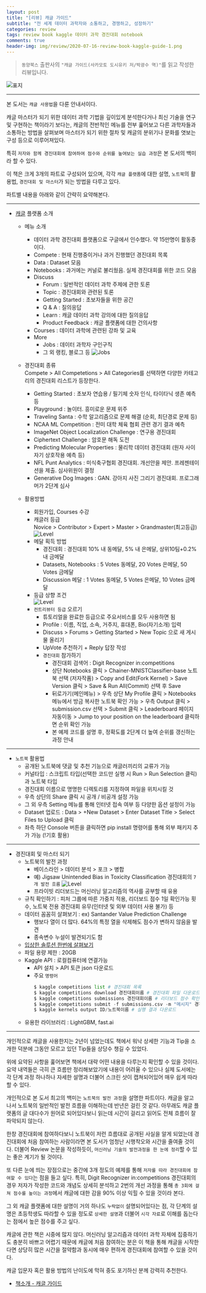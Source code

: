 ```yaml
---  
layout: post  
title: "[리뷰] 캐글 가이드"  
subtitle: "전 세계 데이터 과학자와 소통하고, 경쟁하고, 성장하기"  
categories: review  
tags: review book kaggle 데이터 과학 경진대회 notebook 
comments: true  
header-img: img/review/2020-07-16-review-book-kaggle-guide-1.png
---  
```

  
> `동양북스` 출판사의 `"캐글 가이드(사카모토 도시유키 저/박광수 역)"`를 읽고 작성한 리뷰입니다.  

![표지](https://telegeam.github.io/assets/img/review/2020-07-16-review-book-kaggle-guide-1.png)  

---

본 도서는 `캐글 사용법`을 다룬 안내서이다.

캐글 마스터가 되기 위한 데이터 과학 기법을 깊이있게 분석한다거나 최신 기술을 연구 및 구현하는 책이라기 보다는, 캐글의 전반적인 메뉴를 전부 훑어보고 다른 과학자들과 소통하는 방법을 살펴보며 마스터가 되기 위한 절차 및 캐글의 분위기나 문화를 엿보는 구성 등으로 이루어져있다. 

특히 `저자와 함께 경진대회에 참여하여 점수와 순위를 높여보는 실습 과정`은 본 도서의 백미라 할 수 있다. 

이 책은 크게 3개의 파트로 구성되어 있으며, 각각 `캐글 플랫폼`에 대한 설명, `노트북`의 활용법, `경진대회 및 마스터`가 되는 방법을 다루고 있다.

파트별 내용을 아래와 같이 간략히 요약해본다.

---

* [캐글](https://www.kaggle.com/) 플랫폼 소개  
  + 메뉴 소개  
    - 데이터 과학 경진대회 플랫폼으로 구글에서 인수했다. 약 15만명이 활동중이다.
    - Compete : 현재 진행중이거나 과거 진행했던 경진대회 목록
    - Data : Dataset 모음
    - Notebooks : 과거에는 커널로 불리웠음. 실제 경진대회를 위한 코드 모음
    - Discuss  
      + Forum : 일반적인 데이터 과학 주제에 관한 토론
      + Topic : 경진대회와 관련된 토론
      + Getting Started : 초보자들을 위한 공간
      + Q & A : 질의응답
      + Learn : 캐글 데이터 과학 강의에 대한 질의응답
      + Product Feedback : 캐글 플랫폼에 대한 건의사항
    - Courses : 데이터 과학에 관련된 강좌 및 교육
    - More  
      + Jobs : 데이터 과학자 구인구직
      + 그 외 랭킹, 블로그 등
    ![Jobs](https://telegeam.github.io/assets/img/review/2020-07-16-review-book-kaggle-guide-2.png)  

  + 경진대회 종류   
    Compete > All Competetions > All Categories를 선택하면 다양한 카테고리의 경진대회 리스트가 등장한다.
    - Getting Started : 초보자 연습용 / 필기체 숫자 인식, 타이타닉 생존 예측 등
    - Playground : 놀이터. 흥미로운 문제 위주 
    - Traveling Santa : 수학 알고리즘으로 문제 해결 (순회, 최단경로 문제 등)
    - NCAA ML Competition : 전미 대학 체육 협회 관련 경기 결과 예측
    - ImageNet Object Localization Challenge : 연구용 경진대회
    - Ciphertext Challenge : 암호문 해독 도전 
    - Predicting Molecular Properties : 물리학 데이터 경진대회 (원자 사이 자기 상호작용 예측 등)
    - NFL Punt Analytics : 미식축구협회 경진대회. 개선안을 제안. 프레젠테이션을 제출. 심사위원이 결정
    - Generative Dog Images : GAN. 강아지 사진 그리기 경진대회. 프로그래머가 2단계 심사

  + 활용방법  
    - 회원가입, Courses 수강
    - 캐글러 등급  
      Novice > Contributor > Expert > Master > Grandmaster(최고등급)
      ![Level](https://telegeam.github.io/assets/img/review/2020-07-16-review-book-kaggle-guide-3.png)  
    - 메달 획득 방법  
      + 경진대회 : 경진대회 10% 내 동메달, 5% 내 은메달, 상위10팀+0.2% 내 금메달
      + Datasets, Notebooks : 5 Votes 동메달, 20 Votes 은메달, 50 Votes 금메달
      + Discussion 메달 : 1 Votes 동메달, 5 Votes 은메달, 10 Votes 금메달
    - 등급 상향 조건  
      ![Level](https://telegeam.github.io/assets/img/review/2020-07-16-review-book-kaggle-guide-5.png)  
    - `컨트리뷰터 등급` 오르기  
      + 튜토리얼을 완료한 등급으로 주요서비스를 모두 사용하면 됨
      + Profile : 이름, 직업, 소속, 거주지, 휴대폰, Bio(자기소개) 입력
      + Discuss > Forums > Getting Started > New Topic 으로 새 게시물 올리기
      + UpVote 추천하기 + Reply 답장 작성
      + `경진대회` 참가하기   
        - 경진대회 검색어 : Digit Recognizer in:competitions 
        - 상단 Notebooks 클릭 > Chainer-MNISTClassifier-base 노트북 선택 (저자작품) > Copy and Edit(Fork Kernel) > Save Version 클릭 > Save & Run All(Commit) 선택 후 Save
        - 뒤로가기(메인메뉴) > 우측 상단 My Profile 클릭 > Notebooks 메뉴에서 방금 복사한 노트북 확인 가능 > 우측 Output 클릭 > submission.csv 선택 > Submit 클릭 > Leaderboard 페이지 자동이동 > Jump to your position on the leaderboard 클릭하면 순위 확인 가능
        - 본 예제 코드를 설명 후, 정확도를 2단계 더 높여 순위를 갱신하는 과정 안내

---

* `노트북` 활용법  
  + 공개된 노트북에 댓글 및 추천 기능으로 캐글러끼리의 교류가 가능
  + 커널타입 : 스크립트 타입(선택한 코드만 실행 시 Run > Run Selection 클릭)과 노트북 타입
  + 경진대회 이름으로 명명한 디렉토리를 지정하여 파일을 위치시킬 것
  + 우측 상단의 Share 클릭 시 공개 / 비공개 설정 가능
  + 그 외 우측 Setting 메뉴를 통해 인터넷 접속 여부 등 다양한 옵션 설정이 가능
  + Dataset 업로드 : Data > +New Dataset > Enter Dataset Title > Select Files to Upload 클릭
  + 좌측 하단 Console 버튼을 클릭하면 pip install 명령어를 통해 외부 패키지 추가 가능 (!기호 활용)

---

* 경진대회 및 마스터 되기  
  + 노트북의 발전 과정  
    - 베이스라인 > 데이터 분석 > 포크 > 병합
    - 예) Jigsaw Unintended Bias in Toxicity Classification 경진대회의 `7개 발전 흐름`
      ![Level](https://telegeam.github.io/assets/img/review/2020-07-16-review-book-kaggle-guide-4.png) 
    - 프라이빗 리더보드는 머신러닝 알고리즘의 역사를 공부할 때 유용
  + 규칙 확인하기 : 피처 그룹에 따른 가중치 적용, 리더보드 점수 1일 확인가능 횟수, 노트북 전용 경진대회 유무(인터넷 및 외부 데이터 사용 불가) 등
  + 데이터 꼼꼼히 살펴보기 : ex) Santander Value Prediction Challenge  
    - 행보다 열이 더 많다. 64%의 특정 열을 삭제해도 점수가 변하지 않음을 발견
    - 종속변수 누설이 발견되기도 함
  + [입상한 솔루션 한번에 살펴보기](https://github.com/interviewBubble/Data-Science-Competitions)
  + 파일 용량 제한 : 20GB
  + Kaggle API : 로컬컴퓨터에 연결가능  
    - API 설치 > API 토큰 json 다운로드 
    - 주요 `명령어`
      ```python
      $ kaggle competitions list # 경진대회 목록
      $ kaggle competitions download 경진대회이름 # 경진대회 파일 다운로드
      $ kaggle competitions submissions 경진대회이름 # 리더보드 점수 확인
      $ kaggle competitions submit -f submissions.csv -m "메시지" 경진대회이름 # 제출
      $ kaggle kernels output ID/노트북이름 # 실행 결과 다운로드
      ```
  + 유용한 라이브러리 : LightGBM, fast.ai

---

개인적으로 캐글을 사용한지는 2년이 넘었는데도 책에서 워낙 상세한 기능과 Tip을 소개한 덕분에 그동안 모르고 있던 Tip들을 상당수 챙길 수 있었다.

위에 요약된 사항을 훑어보면 책에서 대략 어떤 내용을 다루는지 확인할 수 있을 것이다. 요약 내역들은 극히 큰 흐름만 정리해보았기에 내용이 어려울 수 있으나 실제 도서에는 각 단계 과정 하나하나 자세한 설명과 더불어 스크린 샷이 캡쳐되어있어 매우 쉽게 따라할 수 있다.

개인적으로 본 도서 최고의 백미는 `노트북의 발전 과정`을 설명한 파트이다. 캐글을 알고 나서 노트북의 일반적인 발전 흐름을 이해하는데 반년은 걸린 것 같다. 아무래도 캐글 플랫폼의 글 대다수가 원어로 되어있다보니 읽는데 시간이 걸리고 읽어도 전체 흐름이 잘 파악되지 않는다. 

한창 경진대회에 참여하다보니 노트북이 저런 흐름대로 공개된 사실을 알게 되었는데 경진대회에 처음 참여하는 사람이라면 본 도서가 엄청난 시행착오와 시간을 줄여줄 것이다. 더불어 Review 논문을 작성하듯이, `머신러닝 기술의 발전과정을 한 눈에 정리`할 수 있는 좋은 계기가 될 것이다.

또 다른 눈에 띄는 장점으로는 중간에 3개 정도의 예제를 통해 `저자를 따라 경진대회에 참여할 수 있다`는 점을 들고 싶다. 특히, Digit Recognizer in:competitions 경진대회의 경우 저자가 작성한 코드와 개념도 상세히 분석하고 2번의 개선 과정을 통해 `총 3회에 걸쳐 점수를 높이는 과정`에서 캐글에 대한 감을 90% 이상 익힐 수 있을 것이라 본다.

그 외 캐글 플랫폼에 대한 설명이 거의 하나도 `누락없이` 설명되어있다는 점, 각 단계의 설명은 초등학생도 따라할 수 있을 정도로 `상세한 설명`과 더불어 `시각 자료`로 이해를 돕는다는 점에서 높은 점수를 주고 싶다.

캐글에 관한 책은 시중에 많지 않다. 머신러닝 알고리즘과 데이터 과학 자체에 집중하기도 충분히 바쁘고 어렵기 때문에 캐글에 처음 참여하는 분은 이 책을 통해 캐글을 시작한다면 상당히 많은 시간을 절약함과 동시에 매우 편하게 경진대회에 참여할 수 있을 것이다. 

캐글 입문자 혹은 활용 방법의 난이도에 막혀 중도 포기하신 분께 강력히 추천한다.


* [책소개 - 캐글 가이드](http://www.yes24.com/Product/Goods/90964592?scode=032&OzSrank=1)


